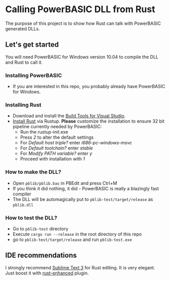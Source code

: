 # Calling PowerBASIC DLL from Rust
The purpose of this project is to show how Rust can talk with PowerBASIC generated DLLs.

## Let's get started
You will need PowerBASIC for Windows version 10.04 to compile the DLL and Rust to call it.

### Installing PowerBASIC
* If you are interested in this repo, you probably already have PowerBASIC for Windows.

### Installing Rust
* Download and install the [Build Tools for Visual Studio](https://www.visualstudio.com/cs/downloads/?q=Build+Tools+for+Visual+Studio).
* [Install Rust](https://www.rust-lang.org/en-US/install.html) via Rustup. **Please** customize the installation to ensure 32 bit pipeline currently needed by PowerBASIC:
  * Run the rustup-init.exe
  * Press *2* to alter the default settings
  * For *Default host triple?* enter *i686-pc-windows-msvc*
  * For *Default toolchain?* enter *stable*
  * For *Modify PATH variable?* enter *y*
  * Proceed with installation with *1*

### How to make the DLL?
* Open `pblib/pblib.bas` in PBEdit and press Ctrl+M
* If you think it did nothing, it did - PowerBASIC is really a blazingly fast compiler
* The DLL will be automagically put to `pblib-test/target/release` as `pblib.dll`

### How to test the DLL?
* Go to `pblib-test` directory
* Execute `cargo run --release` in the root directory of this repo
* go to `pblib-test/target/release` and run `pblib-test.exe`

## IDE recommendations
I strongly recommend [Sublime Text 3](https://www.sublimetext.com/3) for Rust editing. It is very elegant. Just boost it with [rust-enhanced](https://github.com/rust-lang/rust-enhanced) plugin.
